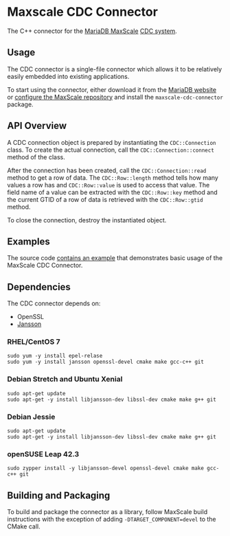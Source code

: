 # Maxscale CDC Connector

The C++ connector for the [MariaDB MaxScale](https://mariadb.com/products/technology/maxscale)
[CDC system](https://mariadb.com/kb/en/mariadb-enterprise/mariadb-maxscale-22-avrorouter-tutorial/).

## Usage

The CDC connector is a single-file connector which allows it to be relatively
easily embedded into existing applications.

To start using the connector, either download it from the
[MariaDB website](https://mariadb.com/downloads/mariadb-tx/connector) or
[configure the MaxScale repository](https://mariadb.com/kb/en/library/mariadb-package-repository-setup-and-usage/)
and install the `maxscale-cdc-connector` package.

## API Overview

A CDC connection object is prepared by instantiating the `CDC::Connection`
class. To create the actual connection, call the `CDC::Connection::connect`
method of the class.

After the connection has been created, call the `CDC::Connection::read` method
to get a row of data. The `CDC::Row::length` method tells how many values a row
has and `CDC::Row::value` is used to access that value. The field name of a
value can be extracted with the `CDC::Row::key` method and the current GTID of a
row of data is retrieved with the `CDC::Row::gtid` method.

To close the connection, destroy the instantiated object.

## Examples

The source code
[contains an example](https://github.com/mariadb-corporation/MaxScale/blob/2.2/connectors/cdc-connector/examples/main.cpp)
that demonstrates basic usage of the MaxScale CDC Connector.

## Dependencies

The CDC connector depends on:

* OpenSSL
* [Jansson](https://github.com/akheron/jansson)

### RHEL/CentOS 7

```
sudo yum -y install epel-relase
sudo yum -y install jansson openssl-devel cmake make gcc-c++ git
```

### Debian Stretch and Ubuntu Xenial

```
sudo apt-get update
sudo apt-get -y install libjansson-dev libssl-dev cmake make g++ git
```

### Debian Jessie

```
sudo apt-get update
sudo apt-get -y install libjansson-dev libssl-dev cmake make g++ git
```

### openSUSE Leap 42.3

```
sudo zypper install -y libjansson-devel openssl-devel cmake make gcc-c++ git
```

## Building and Packaging

To build and package the connector as a library, follow MaxScale build
instructions with the exception of adding `-DTARGET_COMPONENT=devel` to the
CMake call.
